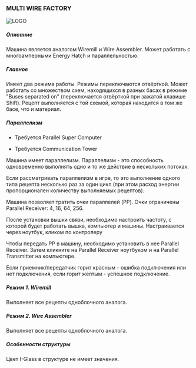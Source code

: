 ### MULTI WIRE FACTORY

![LOGO](https://gtimpact.space/media/gregtech/ParWire.png)

##### Описание

Машина является аналогом Wiremill и Wire Assembler. Может работать с многоамперными Energy Hatch и параллельностью.

##### Главное

Имеет два режима работы. Режимы переключаются отвёрткой. Может работать со множеством схем, находящихся в разных басах в режиме "Buses separated on" (переключается отвёрткой при зажатой клавише Shift). Рецепт выполняется с той схемой, которая находится в том же басе, что и материал.

##### Параллелизм

- Требуется Parallel Super Computer


- Требуется Communication Tower


Машина имеет параллелизм. Параллелизм - это способность одновременно выполнять одно и то же действие в нескольких потоках.


Если рассматривать параллелизм в игре, то это выполнение одного типа рецепта несколько раз за один цикл (при этом расход энергии пропорционален количеству выполняемых рецептов).

Машина позволяет тратить очки параллелей (PP). Очки ограничены Parallel Receiver: 4, 16, 64, 256.


После установки вышки связи, необходимо настроить частоту, с которой будет работать вышка, компьютер и машины. Настраивается через ноутбук, кликом по контролеру

Чтобы передать PP в машину, необходимо установить в нее Parallel Receiver. Затем кликните на Parallel Receiver ноутбуком и на Parallel Transmitter на компьютере.


Если приемник/передатчик горит красным - ошибка подключения или нет подключения, если горит желтым - успешное подключение.

##### Режим 1. Wiremill

Выполняет все рецепты одноблочного аналога.

##### Режим 2. Wire Assembler

Выполняет все рецепты одноблочного аналога.

##### Особенности структуры

Цвет I-Glass в структуре не имеет значения. 

